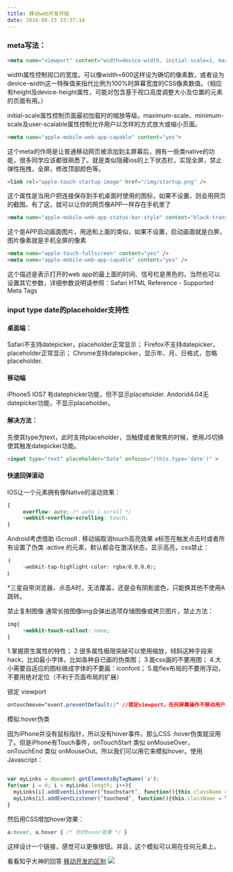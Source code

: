 ```yaml
---
title: 移动web开发开始
date: 2016-06-15 15:37:14
---
```


### meta写法：

```html
<meta name="viewport" content="width=device-width, initial-scale=1, maximum-scale=1">
```
width属性控制视口的宽度。可以像width=600这样设为确切的像素数，或者设为device-width这一特殊值来指代比例为100%时屏幕宽度的CSS像素数值。（相应有height及device-height属性，可能对包含基于视口高度调整大小及位置的元素的页面有用。）

initial-scale属性控制页面最初加载时的缩放等级。maximum-scale、minimum-scale及user-scalable属性控制允许用户以怎样的方式放大或缩小页面。


```html
<meta name="apple-mobile-web-app-capable" content="yes">
```
这个meta的作用是让普通移动网页被添加到主屏幕后，拥有一些类native的功能，很多同学应该都很熟悉了。就是类似隐藏ios的上下状态栏，实现全屏，禁止弹性拖拽，全屏，修改顶部颜色等。


<!-- more -->


```html
<link rel="apple-touch-startup-image" href="/img/startup.png" />
```
这个属性是当用户把连接保存到手机桌面时使用的图标，如果不设置，则会用网页的截图。有了这，就可以让你的网页像APP一样存在手机里了


```html
<meta name="apple-mobile-web-app-status-bar-style" content="black-translucent" />
```
这个是APP启动画面图片，用途和上面的类似，如果不设置，启动画面就是白屏，图片像素就是手机全屏的像素


```html
<meta name="apple-touch-fullscreen" content="yes" />
<meta name="apple-mobile-web-app-capable" content="yes" />
```
这个描述是表示打开的web app的最上面的时间、信号栏是黑色的，当然也可以设置其它参数，详细参数说明请参照：Safari HTML Reference - Supported Meta Tags


### input type date的placeholder支持性

#### 桌面端：

Safari不支持datepicker，placeholder正常显示；
Firefox不支持datepicker，placeholder正常显示；
Chrome支持datepicker，显示年、月、日格式，忽略placeholder.

#### 移动端

iPhone5 IOS7 有datephicker功能，但不显示placeholder.
Andorid4.04无datepicker功能，不显示placeholder。

#### 解决方法：

先使其type为text，此时支持placeholder，当触摸或者聚焦的时候，使用JS切换使其触发datepicker功能。

```html
<input type="text" placeholder="Date" onfocus="(this.type='date')" >
```


#### 快速回弹滚动

IOS让一个元素拥有像Native的滚动效果：

```css
{
     overflow: auto; /* auto | scroll */
     -webkit-overflow-scrolling: touch;
}
```

Android考虑借助 iScrooll .
移动端取消touch高亮效果
a标签在触发点击时或者所有设置了伪类 :active 的元素，默认都会在激活状态，显示高亮，css禁止：


```css
｛
     -webkit-tap-highlight-color: rgba(0,0,0,0);
｝
```
*三星自带浏览器，点击A时，无法覆盖，还是会有阴影底色，只能换其他不使用A跳转。

禁止复制图像
通常长按图像img会弹出选项存储图像或拷贝图片，禁止方法：

```css
img{
     -webkit-touch-callout: none;
}
```

1.掌握原生属性的特性；
2.很多属性极限突破可以使用缩放，倾斜这种手段来hack，比如最小字体，比如各种自已画的伪类图；
3.能css画的不要用图；
4.大小需要自适应的图标做成字体的不要画：iconfont；
5.能flex布局的不要用浮动，不要用绝对定位（不利于页面布局的扩展）


锁定 viewport

```css
ontouchmove="event.preventDefault()" //锁定viewport，任何屏幕操作不移动用户界面（弹出键盘除外）。
```

模拟:hover伪类

因为iPhone并没有鼠标指针，所以没有hover事件。那么CSS :hover伪类就没用了。但是iPhone有Touch事件，onTouchStart 类似 onMouseOver，onTouchEnd 类似 onMouseOut。所以我们可以用它来模拟hover。使用Javascript：

```javascript

var myLinks = document.getElementsByTagName('a');
for(var i = 0; i < myLinks.length; i++){
  myLinks[i].addEventListener(’touchstart’, function(){this.className = “hover”;}, false);
  myLinks[i].addEventListener(’touchend’, function(){this.className = “”;}, false);
}
```

然后用CSS增加hover效果：

```css
a:hover, a.hover { /* 你的hover效果 */ }
```

这样设计一个链接，感觉可以更像按钮。并且，这个模拟可以用在任何元素上。


看看知乎大神的回答 [移动开发的区别](https://www.zhihu.com/question/20269059)
![](/images/6667e51ace0d1246f0b5f9b9cf5512b4_b.jpg)